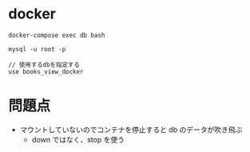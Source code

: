 # docker

```
docker-compose exec db bash

mysql -u root -p

// 使用するdbを指定する
use books_view_docker
```

# 問題点

- マウントしていないのでコンテナを停止すると db のデータが吹き飛ぶ
  - down ではなく、stop を使う
